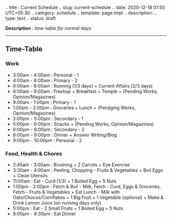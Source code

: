 .. title : Current Schedule 
.. slug: current-schedule
.. date: 2020-12-18 01:50 UTC+05:30
.. category: schedule
.. template: page.tmpl
.. description: 
.. type: text
.. status: draft

**Description** : *time-table for normal days*
<!-- TEASER_END -->

***
## Time-Table
### Work
- 3:00am - 4:00am : Personal - 1
- 4:00am - 6:00am : Primary - 2
- 6:00am - 8:00am : Running (1/3 days) + Current Affairs (2/3 days)
- 8:00am - 9:00am : Freshup + Breakfast + Temple + (Pending Works, Opinion/Magazines)
- 9:00am - 1:00pm : Primary - 1
- 1:00pm - 2:00pm : Groceries + Lunch + (Pendging Works, Opinion/Magazines)
- 2:00pm - 5:00pm : Secondary - 1
- 5:00pm - 6:00pm : Snacks + (Pending Works, Opinion/Magazines)
- 6:00pm - 8:00pm : Secondary - 2
- 8:00pm - 9:00pm : Dinner + Answer Writing/Blog
- 9:00pm - 10:00pm : Personal - 2

### Food, Health & Chores
- 2:45am - 3:00am : Brushing + 2 Carrots + Eye Exercise
- 3:30am - 4:00am : Peeling, Chopping - Fruits & Vegetables + Boil Eggs + Clean Utensils
- 11:00am : Eat - Curd (1/3) + 1 Boiled Egg + 5 Nuts
- 1:00pm - 2:00pm : Fetch & Boil - Milk, Fetch - Curd, Eggs & Groceries, Fetch - Fruits & Vegetables + Eat Lunch - Milk with Oats/Chocos/Cornflakes + 1 Big Fruit + 1 Vegetable (optional) + Make & Drink Lemon Juice (on running days only)
- 5:00pm : Eat - 2 Small Fruits + 1 Boiled Egg = 5 Nuts
- 8:00pm - 8:30pm : Eat Dinner 